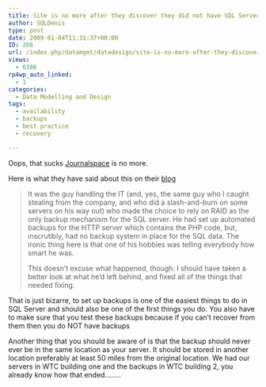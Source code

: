 ```yaml
---
title: Site is no more after they discover they did not have SQL Server backups
author: SQLDenis
type: post
date: 2009-01-04T11:31:37+00:00
ID: 266
url: /index.php/datamgmt/datadesign/site-is-no-more-after-they-discover-they/
views:
  - 6386
rp4wp_auto_linked:
  - 1
categories:
  - Data Modelling and Design
tags:
  - availability
  - backups
  - best practice
  - recovery

---
```

Oops, that sucks [Journalspace][1] is no more.
  
Here is what they have said about this on their [blog][2]

> It was the guy handling the IT (and, yes, the same guy who I caught stealing from the company, and who did a slash-and-burn on some servers on his way out) who made the choice to rely on RAID as the only backup mechanism for the SQL server. He had set up automated backups for the HTTP server which contains the PHP code, but, inscrutibly, had no backup system in place for the SQL data. The ironic thing here is that one of his hobbies was telling everybody how smart he was.
> 
> This doesn&#8217;t excuse what happened, though: I should have taken a better look at what he&#8217;d left behind, and fixed all of the things that needed fixing.

That is just bizarre, to set up backups is one of the easiest things to do in SQL Server and should also be one of the first things you do. You also have to make sure that you test these backups because if you can&#8217;t recover from them then you do NOT have backups
  
Another thing that you should be aware of is that the backup should never ever be in the same location as your server. It should be stored in another location preferably at least 50 miles from the original location. We had our servers in WTC building one and the backups in WTC building 2, you already know how that ended&#8230;&#8230;..

 [1]: http://journalspace.com/this_is_the_way_the_world_ends/not_with_a_bang_but_a_whimper.html
 [2]: http://journalspace.com/blog/